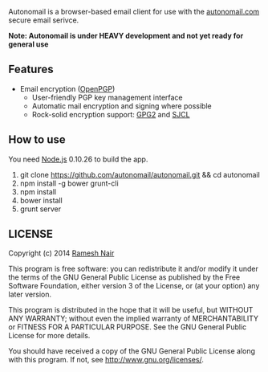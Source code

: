 Autonomail is a browser-based email client for use with the [autonomail.com](https://autonomail.com) secure email serivce.

**Note: Autonomail is under HEAVY development and not yet ready for general use**

## Features

 * Email encryption ([OpenPGP](http://www.openpgp.org/))
   * User-friendly PGP key management interface
   * Automatic mail encryption and signing where possible
   * Rock-solid encryption support: [GPG2](http://www.gnupg.org/documentation/manuals/gnupg-devel/Invoking-GPG.html) and [SJCL](http://crypto.stanford.edu/sjcl/)

## How to use

You need [Node.js](http://nodejs.org) 0.10.26 to build the app.

1. git clone https://github.com/autonomail/autonomail.git && cd autonomail
2. npm install -g bower grunt-cli
3. npm install
4. bower install
5. grunt server



## LICENSE

Copyright (c) 2014 [Ramesh Nair](http://www.hiddentao.com)

This program is free software: you can redistribute it and/or modify
it under the terms of the GNU General Public License as published by
the Free Software Foundation, either version 3 of the License, or
(at your option) any later version.

This program is distributed in the hope that it will be useful,
but WITHOUT ANY WARRANTY; without even the implied warranty of
MERCHANTABILITY or FITNESS FOR A PARTICULAR PURPOSE.  See the
GNU General Public License for more details.

You should have received a copy of the GNU General Public License
along with this program.  If not, see <http://www.gnu.org/licenses/>.
